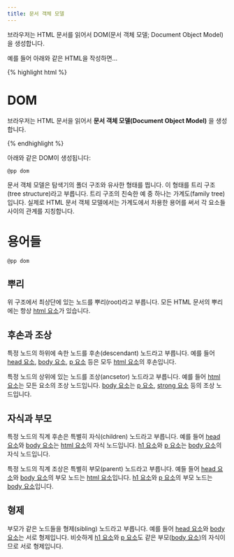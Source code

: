 ```yaml
---
title: 문서 객체 모델
---
```

브라우저는 HTML 문서를 읽어서 DOM(문서 객체 모델; Document Object Model)을 생성합니다.

예를 들어 아래와 같은 HTML을 작성하면...

{% highlight html %}
<!DOCTYPE html>
<html>
  <head>
    <meta charset="utf-8">
    <title>DOM</title>
  </head>
  <body>
    <h1>DOM</h1>
    <p>
        브라우저는 HTML 문서을 읽어서
        <strong>문서 객체 모델(Document Object Model)</strong>
        을 생성합니다.
    </p>
  </body>
</html>
{% endhighlight %}

아래와 같은 DOM이 생성됩니다:

``@pp dom``

문서 객체 모델은 탐색기의 폴더 구조와 유사한 형태를 띕니다. 이 형태를 트리 구조(tree structure)라고 부릅니다. 트리 구조의 친숙한 예 중 하나는 가계도(family tree)입니다. 실제로 HTML 문서 객체 모델에서는 가계도에서 차용한 용어를 써서 각 요소들 사이의 관계를 지칭합니다.


# 용어들

``@pp dom``

## 뿌리

위 구조에서 최상단에 있는 노드를 뿌리(root)라고 부릅니다. 모든 HTML 문서의 뿌리에는 항상 [html 요소](/html/html.html)가 있습니다.

## 후손과 조상

특정 노드의 하위에 속한 노드를 후손(descendant) 노드라고 부릅니다. 예를 들어 [head 요소](/html/head.html), [body 요소](/html/body.html), [p 요소](/html/p.html) 등은 모두 [html 요소](/html/html.html)의 후손입니다.

특정 노드의 상위에 있는 노드를 조상(ancsetor) 노드라고 부릅니다. 예를 들어 [html 요소](/html/html.html)는 모든 요소의 조상 노드입니다. [body 요소](/html/body.html)는 [p 요소](/html/p.html), [strong 요소](/html/strong.html) 등의 조상 노드입니다.

## 자식과 부모

특정 노드의 직계 후손은 특별히 자식(children) 노드라고 부릅니다. 예를 들어 [head 요소](/html/head.html)와 [body 요소](/html/body.html)는 [html 요소](/html/html.html)의 자식 노드입니다. [h1 요소](/html/h1.html)와 [p 요소](/html/p.html)는 [body 요소](/html/body.html)의 자식 노드입니다.

특정 노드의 직계 조상은 특별히 부모(parent) 노드라고 부릅니다. 예들 들어 [head 요소](/html/head.html)와 [body 요소](/html/body.html)의 부모 노드는 [html 요소](/html/html.html)입니다. [h1 요소](/html/h1.html)와 [p 요소](/html/p.html)의 부모 노드는 [body 요소](/html/body.html)입니다.

## 형제

부모가 같은 노드들을 형제(sibling) 노드라고 부릅니다. 예를 들어 [head 요소](/html/head.html)와 [body 요소](/html/body.html)는 서로 형제입니다. 비슷하게 [h1 요소](/html/h1.html)와 [p 요소](/html/p.html)도 같은 부모([body 요소](/html/body.html))의 자식이므로 서로 형제입니다.
